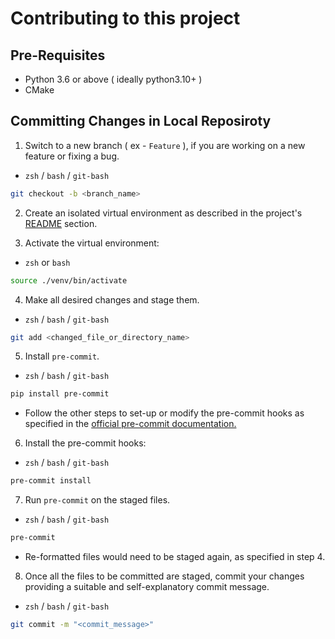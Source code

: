 # Contributing to this project

## Pre-Requisites

- Python 3.6 or above ( ideally python3.10+ )
- CMake

## Committing Changes in Local Reposiroty

1. Switch to a new branch ( ex - `Feature` ), if you are working on a new feature or fixing a bug.
 - `zsh` / `bash` / `git-bash`

```zsh
git checkout -b <branch_name>
```

2. Create an isolated virtual environment as described in the project's [README](https://github.com/sdk2k01/Gestures_I3D/blob/main/README.md) section.

3. Activate the virtual environment:
 - `zsh` or `bash`

```zsh
source ./venv/bin/activate
```

4. Make all desired changes and stage them.
 - `zsh` / `bash` / `git-bash`

```zsh
git add <changed_file_or_directory_name>
```

5. Install `pre-commit`.
 - `zsh` / `bash` / `git-bash`
```zsh
pip install pre-commit
```

* Follow the other steps to set-up or modify the pre-commit hooks as specified in the [official pre-commit documentation.](https://pre-commit.com/)

6. Install the pre-commit hooks:
 - `zsh` / `bash` / `git-bash`
```zsh
pre-commit install
```

7. Run `pre-commit` on the staged files.
 - `zsh` / `bash` / `git-bash`
```zsh
pre-commit
```

* Re-formatted files would need to be staged again, as specified in step 4.

8. Once all the files to be committed are staged, commit your changes providing a suitable and self-explanatory commit message.
 - `zsh` / `bash` / `git-bash`
```zsh
git commit -m "<commit_message>"
```
